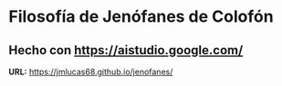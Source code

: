 # Filosofía de Jenófanes de Colofón

## Hecho con https://aistudio.google.com/

**URL:** https://jmlucas68.github.io/jenofanes/

